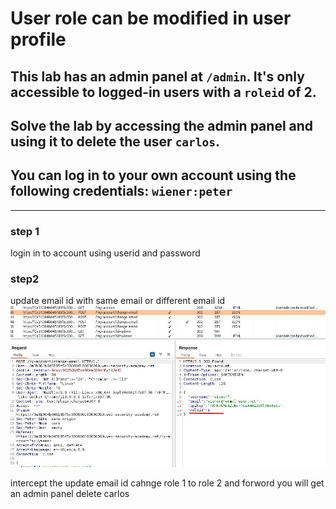 # User role can be modified in user profile

## This lab has an admin panel at `/admin`. It's only accessible to logged-in users with a `roleid` of 2.

## Solve the lab by accessing the admin panel and using it to delete the user `carlos`.

## You can log in to your own account using the following credentials: `wiener:peter`

---

### step 1

login in to account using userid and password

### step2

update email id with same email or different email id
![screenshot](images/lab4_email_id_with_roleid.jpg)

intercept the update email id
cahnge role 1 to role 2
and forword
you will get an admin panel
delete carlos
